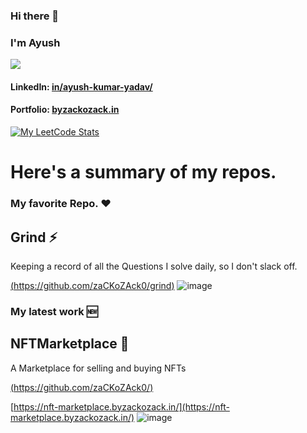 ### Hi there 👋
### I'm Ayush

![](https://komarev.com/ghpvc/?username=zaCKoZAck0&color=red)

#### LinkedIn: [in/ayush-kumar-yadav/](https://www.linkedin.com/in/ayush-kumar-yadav/)

#### Portfolio: [byzackozack.in](https://www.byzackozack.in/)

[![My LeetCode Stats](https://leetcode-stats.vercel.app/api?username=zackozack2&theme=Dark)](#)

<!--
**zaCKoZAck0/zaCKoZAck0** is a ✨ _special_ ✨ repository because its `README.md` (this file) appears on your GitHub profile.

Here are some ideas to get you started:
-->

# Here's a summary of my repos.

### My favorite Repo. :heart:
## Grind :zap:
Keeping a record of all the Questions I solve daily, so I don't slack off.

[(https://github.com/zaCKoZAck0/grind)](https://github.com/zaCKoZAck0/grind)
![image](https://user-images.githubusercontent.com/69889382/184469147-4d3e183a-9803-412d-bd9c-fdedf832f41c.png)

### My latest work :new:
## NFTMarketplace :art:

A Marketplace for selling and buying NFTs

[(https://github.com/zaCKoZAck0/)](https://github.com/zaCKoZAck0/)

[https://nft-marketplace.byzackozack.in/](https://nft-marketplace.byzackozack.in/)
![image](https://user-images.githubusercontent.com/69889382/184478197-11e9d07d-40b4-41e1-b2c7-b88c81e5d298.png)

